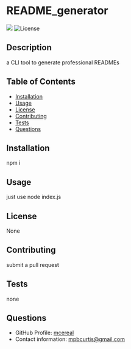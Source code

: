 # README_generator

![](README_generator.gif)
![License](https://img.shields.io/github/license/mcereal/README_generator)

## Description

a CLI tool to generate professional READMEs

## Table of Contents

- [Installation](#Instalation)
- [Usage](#Usage)
- [License](#License)
- [Contributing](#Contributing)
- [Tests](#Tests)
- [Questions](#Questions)

## Installation

npm i

## Usage

just use node index.js

## License

None

## Contributing

submit a pull request

## Tests

none

## Questions

- GitHub Profile: [mcereal](https://github.com/mcereal)
- Contact information: mpbcurtis@gmail.com
